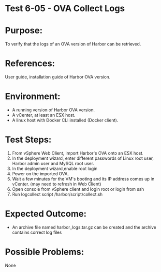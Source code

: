 Test 6-05 - OVA Collect Logs
=======

# Purpose:

To verify that the logs of an OVA version of Harbor can be retrieved.

# References:
User guide, installation guide of Harbor OVA version.

# Environment:

* A running version of Harbor OVA version.
* A vCenter, at least an ESX host.
* A linux host with Docker CLI installed (Docker client).

# Test Steps:

1. From vSphere Web Client, import Harbor's OVA onto an ESX host.
2. In the deployment wizard, enter different passwords of Linux root user, Harbor admin user and MySQL root user.
3. In the deployment wizard,enable root login 
4. Power on the imported OVA.
5. Wait a few minutes for the VM's booting and its IP address comes up in vCenter. (may need to refresh in Web Client)
6. Open console from vSphere client and login root or login from ssh
7. Run logcollect script /harbor/script/collect.sh

# Expected Outcome:

* An archive file named harbor_logs.tar.gz can be created and the archive contains correct log files

# Possible Problems:
None
